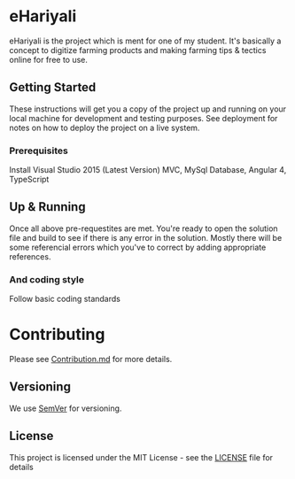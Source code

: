 # eHariyali

eHariyali is the project which is ment for one of my student. It's basically a concept to digitize farming products and making farming tips & tectics online for free to use. 

## Getting Started

These instructions will get you a copy of the project up and running on your local machine for development and testing purposes. See deployment for notes on how to deploy the project on a live system.

### Prerequisites

Install Visual Studio 2015 (Latest Version)
MVC, MySql Database, Angular 4, TypeScript

## Up & Running 

Once all above pre-requestites are met. You're ready to open the solution file and build to see if there is any error in the solution. Mostly there will be some referencial errors which you've to correct by adding appropriate references.

### And coding style

Follow basic coding standards 

# Contributing

Please see [Contribution.md](Contribution.md) for more details.

## Versioning

We use [SemVer](http://semver.org/) for versioning. 

## License

This project is licensed under the MIT License - see the [LICENSE](LICENSE.md) file for details
